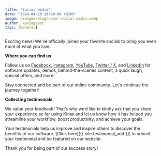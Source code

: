 ```yaml
---
title: "Social media"
date: "2024-04-10 20:00:00 +0200"
image: /images/blog/cover-social-media.webp
author: kevinpapst
tags: [General]
---
```


Exciting news!
We've officially joined your favorite socials to bring you even more of what you love. 

**Where you can find us**

Follow us on 
[Facebook](https://www.facebook.com/people/Kimai/61557684102167/), 
[Instagram](https://www.instagram.com/kimai_org),
[YouTube](https://www.youtube.com/@kimai_org), 
[Twitter / X](https://twitter.com/kimai_org), and
[LinkedIn](https://www.linkedin.com/company/kimai-timetracker/) 
for software updates, demos, behind-the-scenes content, a quick laugh, special offers, and more!

Stay connected and be part of our online community. Let's continue the journey together!

**Collecting testimonials**

We value your feedback! That’s why we’d like to kindly ask that you share your experience so far using Kimai and let us 
know how it has helped you streamline your workflow, boost productivity, and achieve your goals. 

Your testimonials help us improve and inspire others to discover the benefits of our software. 
[Click here]({{ site.testimonial_add }}) to submit your testimonial and be featured on our website. 

Thank you for being part of our success story!
